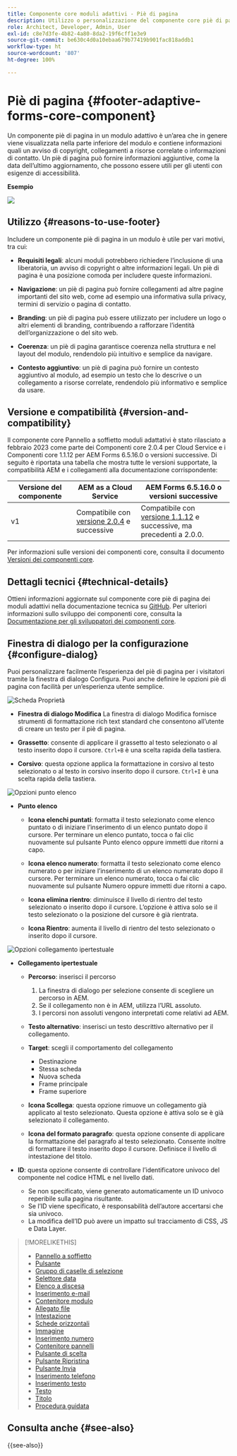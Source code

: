 ```yaml
---
title: Componente core moduli adattivi - Piè di pagina
description: Utilizzo o personalizzazione del componente core piè di pagina dei moduli adattivi.
role: Architect, Developer, Admin, User
exl-id: c8e7d3fe-4b82-4a80-8da2-19f6cff1e3e9
source-git-commit: be630c4d0a10ebaa679b77419b901fac818addb1
workflow-type: ht
source-wordcount: '807'
ht-degree: 100%

---
```


# Piè di pagina {#footer-adaptive-forms-core-component}

Un componente piè di pagina in un modulo adattivo è un’area che in genere viene visualizzata nella parte inferiore del modulo e contiene informazioni quali un avviso di copyright, collegamenti a risorse correlate o informazioni di contatto. Un piè di pagina può fornire informazioni aggiuntive, come la data dell’ultimo aggiornamento, che possono essere utili per gli utenti con esigenze di accessibilità.

**Esempio**

![](/help/adaptive-forms/assets/footer.png)

## Utilizzo {#reasons-to-use-footer}

Includere un componente piè di pagina in un modulo è utile per vari motivi, tra cui:

* **Requisiti legali**: alcuni moduli potrebbero richiedere l’inclusione di una liberatoria, un avviso di copyright o altre informazioni legali. Un piè di pagina è una posizione comoda per includere queste informazioni.

* **Navigazione**: un piè di pagina può fornire collegamenti ad altre pagine importanti del sito web, come ad esempio una informativa sulla privacy, termini di servizio o pagina di contatto.

* **Branding**: un piè di pagina può essere utilizzato per includere un logo o altri elementi di branding, contribuendo a rafforzare l’identità dell’organizzazione o del sito web.

* **Coerenza**: un piè di pagina garantisce coerenza nella struttura e nel layout del modulo, rendendolo più intuitivo e semplice da navigare.

* **Contesto aggiuntivo**: un piè di pagina può fornire un contesto aggiuntivo al modulo, ad esempio un testo che lo descrive o un collegamento a risorse correlate, rendendolo più informativo e semplice da usare.

## Versione e compatibilità {#version-and-compatibility}

Il componente core Pannello a soffietto moduli adattativi è stato rilasciato a febbraio 2023 come parte dei Componenti core 2.0.4 per Cloud Service e i Componenti core 1.1.12 per AEM Forms 6.5.16.0 o versioni successive. Di seguito è riportata una tabella che mostra tutte le versioni supportate, la compatibilità AEM e i collegamenti alla documentazione corrispondente:

| Versione del componente | AEM as a Cloud Service | AEM Forms 6.5.16.0 o versioni successive |
|---|---|---|
| v1 | Compatibile con<br>[versione 2.0.4](/help/adaptive-forms/version.md) e successive | Compatibile con <br>[versione 1.1.12](/help/adaptive-forms/version.md) e successive, ma precedenti a 2.0.0. |

Per informazioni sulle versioni dei componenti core, consulta il documento [Versioni dei componenti core](/help/adaptive-forms/version.md).

<!-- ## Sample Component Output {#sample-component-output}

To experience the Accordion Component as well as see examples of its configuration options as well as HTML and JSON output, visit the [Component Library](https://adobe.com/go/aem_cmp_library_accordion). -->

## Dettagli tecnici {#technical-details}

Ottieni informazioni aggiornate sul componente core piè di pagina dei moduli adattivi nella documentazione tecnica su [GitHub](https://github.com/adobe/aem-core-forms-components/tree/master/ui.af.apps/src/main/content/jcr_root/apps/core/fd/components/form/footer/v1/footer). Per ulteriori informazioni sullo sviluppo dei componenti core, consulta la [Documentazione per gli sviluppatori dei componenti core](/help/developing/overview.md).


## Finestra di dialogo per la configurazione {#configure-dialog}

Puoi personalizzare facilmente l’esperienza del piè di pagina per i visitatori tramite la finestra di dialogo Configura. Puoi anche definire le opzioni piè di pagina con facilità per un’esperienza utente semplice.

![Scheda Proprietà](/help/adaptive-forms/assets/footer_propertiestab.png)

* **Finestra di dialogo Modifica**
La finestra di dialogo Modifica fornisce strumenti di formattazione rich text standard che consentono all’utente di creare un testo per il piè di pagina.

* **Grassetto**: consente di applicare il grassetto al testo selezionato o al testo inserito dopo il cursore. `Ctrl+B` è una scelta rapida della tastiera.

* **Corsivo**: questa opzione applica la formattazione in corsivo al testo selezionato o al testo in corsivo inserito dopo il cursore. `Ctrl+I` è una scelta rapida della tastiera.

![Opzioni punto elenco](/help/adaptive-forms/assets/footer_bullet.png)


* **Punto elenco**

   * **Icona elenchi puntati**: formatta il testo selezionato come elenco puntato o di iniziare l’inserimento di un elenco puntato dopo il cursore. Per terminare un elenco puntato, tocca o fai clic nuovamente sul pulsante Punto elenco oppure immetti due ritorni a capo.

   * **Icona elenco numerato**: formatta il testo selezionato come elenco numerato o per iniziare l’inserimento di un elenco numerato dopo il cursore. Per terminare un elenco numerato, tocca o fai clic nuovamente sul pulsante Numero oppure immetti due ritorni a capo.

   * **Icona elimina rientro**: diminuisce il livello di rientro del testo selezionato o inserito dopo il cursore. L’opzione è attiva solo se il testo selezionato o la posizione del cursore è già rientrata.

   * **Icona Rientro**: aumenta il livello di rientro del testo selezionato o inserito dopo il cursore.

![Opzioni collegamento ipertestuale](/help/adaptive-forms/assets/footer_link.png)

* **Collegamento ipertestuale**

   * **Percorso**: inserisci il percorso
      1. La finestra di dialogo per selezione consente di scegliere un percorso in AEM.
      1. Se il collegamento non è in AEM, utilizza l’URL assoluto.
      1. I percorsi non assoluti vengono interpretati come relativi ad AEM.

   * **Testo alternativo**: inserisci un testo descrittivo alternativo per il collegamento.

   * **Target**: scegli il comportamento del collegamento
      * Destinazione
      * Stessa scheda
      * Nuova scheda
      * Frame principale
      * Frame superiore

   * **Icona Scollega**: questa opzione rimuove un collegamento già applicato al testo selezionato. Questa opzione è attiva solo se è già selezionato il collegamento.

   * **Icona del formato paragrafo**: questa opzione consente di applicare la formattazione del paragrafo al testo selezionato. Consente inoltre di formattare il testo inserito dopo il cursore. Definisce il livello di intestazione del titolo.

* **ID**: questa opzione consente di controllare l’identificatore univoco del componente nel codice HTML e nel livello dati.

   * Se non specificato, viene generato automaticamente un ID univoco reperibile sulla pagina risultante.
   * Se l’ID viene specificato, è responsabilità dell’autore accertarsi che sia univoco.
   * La modifica dell’ID può avere un impatto sul tracciamento di CSS, JS e Data Layer.

<!--

## Related article {#related-article}

* [Create a standalone Adaptive Form](https://experienceleague.adobe.com/docs/experience-manager-cloud-service/content/forms/adaptive-forms-authoring/authoring-adaptive-forms-core-components/create-an-adaptive-form-on-forms-cs/creating-adaptive-form-core-components.html)

-->


>[!MORELIKETHIS]
>
>* [Pannello a soffietto](/help/adaptive-forms/components/accordion.md)
>* [Pulsante](/help/adaptive-forms/components/button.md)
>* [Gruppo di caselle di selezione](/help/adaptive-forms/components/checkbox-group.md)
>* [Selettore data](/help/adaptive-forms/components/date-picker.md)
>* [Elenco a discesa](/help/adaptive-forms/components/drop-down.md)
>* [Inserimento e-mail](/help/adaptive-forms/components/email-input.md)
>* [Contenitore modulo](/help/adaptive-forms/components/form-container.md)
>* [Allegato file](/help/adaptive-forms/components/file-attachment.md)
>* [Intestazione](/help/adaptive-forms/components/header.md)
>* [Schede orizzontali](/help/adaptive-forms/components/horizontal-tabs.md)
>* [Immagine](/help/adaptive-forms/components/image.md)
>* [Inserimento numero](/help/adaptive-forms/components/number-input.md)
>* [Contenitore pannelli](/help/adaptive-forms/components/panel-container.md)
>* [Pulsante di scelta](/help/adaptive-forms/components/radio-button.md)
>* [Pulsante Ripristina](/help/adaptive-forms/components/reset-button.md)
>* [Pulsante Invia](/help/adaptive-forms/components/submit-button.md)
>* [Inserimento telefono](/help/adaptive-forms/components/telephone-input.md)
>* [Inserimento testo](/help/adaptive-forms/components/text-input.md)
>* [Testo](/help/adaptive-forms/components/text.md)
>* [Titolo](/help/adaptive-forms/components/title.md)
>* [Procedura guidata](/help/adaptive-forms/components/wizard.md)


## Consulta anche {#see-also}

{{see-also}}